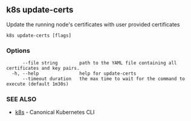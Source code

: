 ## k8s update-certs

Update the running node's certificates with user provided certificates

```
k8s update-certs [flags]
```

### Options

```
      --file string        path to the YAML file containing all certificates and key pairs.
  -h, --help               help for update-certs
      --timeout duration   the max time to wait for the command to execute (default 1m30s)
```

### SEE ALSO

* [k8s](k8s.md)	 - Canonical Kubernetes CLI

